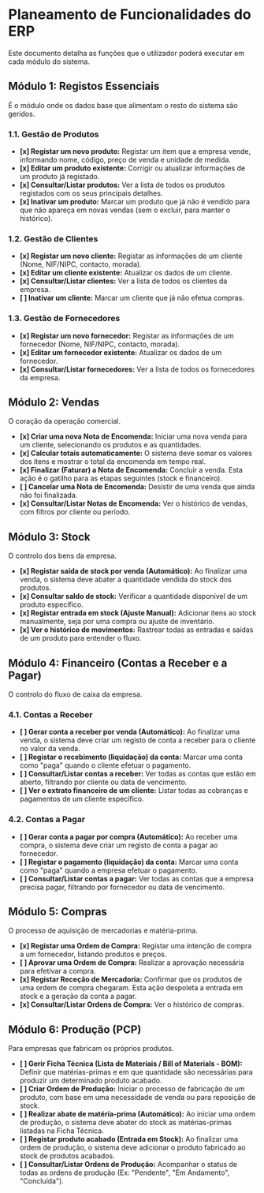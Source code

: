 # Planeamento de Funcionalidades do ERP

Este documento detalha as funções que o utilizador poderá executar em cada módulo do sistema.

## Módulo 1: Registos Essenciais

É o módulo onde os dados base que alimentam o resto do sistema são geridos.

### 1.1. Gestão de Produtos
- **[x] Registar um novo produto:** Registar um item que a empresa vende, informando nome, código, preço de venda e unidade de medida.
- **[x] Editar um produto existente:** Corrigir ou atualizar informações de um produto já registado.
- **[x] Consultar/Listar produtos:** Ver a lista de todos os produtos registados com os seus principais detalhes.
- **[x] Inativar um produto:** Marcar um produto que já não é vendido para que não apareça em novas vendas (sem o excluir, para manter o histórico).

### 1.2. Gestão de Clientes
- **[x] Registar um novo cliente:** Registar as informações de um cliente (Nome, NIF/NIPC, contacto, morada).
- **[x] Editar um cliente existente:** Atualizar os dados de um cliente.
- **[x] Consultar/Listar clientes:** Ver a lista de todos os clientes da empresa.
- **[ ] Inativar um cliente:** Marcar um cliente que já não efetua compras.

### 1.3. Gestão de Fornecedores
- **[x] Registar um novo fornecedor:** Registar as informações de um fornecedor (Nome, NIF/NIPC, contacto, morada).
- **[x] Editar um fornecedor existente:** Atualizar os dados de um fornecedor.
- **[x] Consultar/Listar fornecedores:** Ver a lista de todos os fornecedores da empresa.

## Módulo 2: Vendas

O coração da operação comercial.

- **[x] Criar uma nova Nota de Encomenda:** Iniciar uma nova venda para um cliente, selecionando os produtos e as quantidades.
- **[x] Calcular totais automaticamente:** O sistema deve somar os valores dos itens e mostrar o total da encomenda em tempo real.
- **[x] Finalizar (Faturar) a Nota de Encomenda:** Concluir a venda. Esta ação é o gatilho para as etapas seguintes (stock e financeiro).
- **[ ] Cancelar uma Nota de Encomenda:** Desistir de uma venda que ainda não foi finalizada.
- **[x] Consultar/Listar Notas de Encomenda:** Ver o histórico de vendas, com filtros por cliente ou período.

## Módulo 3: Stock

O controlo dos bens da empresa.

- **[x] Registar saída de stock por venda (Automático):** Ao finalizar uma venda, o sistema deve abater a quantidade vendida do stock dos produtos.
- **[x] Consultar saldo de stock:** Verificar a quantidade disponível de um produto específico.
- **[x] Registar entrada em stock (Ajuste Manual):** Adicionar itens ao stock manualmente, seja por uma compra ou ajuste de inventário.
- **[x] Ver o histórico de movimentos:** Rastrear todas as entradas e saídas de um produto para entender o fluxo.

## Módulo 4: Financeiro (Contas a Receber e a Pagar)

O controlo do fluxo de caixa da empresa.

### 4.1. Contas a Receber
- **[ ] Gerar conta a receber por venda (Automático):** Ao finalizar uma venda, o sistema deve criar um registo de conta a receber para o cliente no valor da venda.
- **[ ] Registar o recebimento (liquidação) da conta:** Marcar uma conta como "paga" quando o cliente efetuar o pagamento.
- **[ ] Consultar/Listar contas a receber:** Ver todas as contas que estão em aberto, filtrando por cliente ou data de vencimento.
- **[ ] Ver o extrato financeiro de um cliente:** Listar todas as cobranças e pagamentos de um cliente específico.

### 4.2. Contas a Pagar
- **[ ] Gerar conta a pagar por compra (Automático):** Ao receber uma compra, o sistema deve criar um registo de conta a pagar ao fornecedor.
- **[ ] Registar o pagamento (liquidação) da conta:** Marcar uma conta como "paga" quando a empresa efetuar o pagamento.
- **[ ] Consultar/Listar contas a pagar:** Ver todas as contas que a empresa precisa pagar, filtrando por fornecedor ou data de vencimento.

## Módulo 5: Compras

O processo de aquisição de mercadorias e matéria-prima.

- **[x] Registar uma Ordem de Compra:** Registar uma intenção de compra a um fornecedor, listando produtos e preços.
- **[ ] Aprovar uma Ordem de Compra:** Realizar a aprovação necessária para efetivar a compra.
- **[x] Registar Receção de Mercadoria:** Confirmar que os produtos de uma ordem de compra chegaram. Esta ação despoleta a entrada em stock e a geração da conta a pagar.
- **[x] Consultar/Listar Ordens de Compra:** Ver o histórico de compras.

## Módulo 6: Produção (PCP)

Para empresas que fabricam os próprios produtos.

- **[ ] Gerir Ficha Técnica (Lista de Materiais / Bill of Materials - BOM):** Definir que matérias-primas e em que quantidade são necessárias para produzir um determinado produto acabado.
- **[ ] Criar Ordem de Produção:** Iniciar o processo de fabricação de um produto, com base em uma necessidade de venda ou para reposição de stock.
- **[ ] Realizar abate de matéria-prima (Automático):** Ao iniciar uma ordem de produção, o sistema deve abater do stock as matérias-primas listadas na Ficha Técnica.
- **[ ] Registar produto acabado (Entrada em Stock):** Ao finalizar uma ordem de produção, o sistema deve adicionar o produto fabricado ao stock de produtos acabados.
- **[ ] Consultar/Listar Ordens de Produção:** Acompanhar o status de todas as ordens de produção (Ex: "Pendente", "Em Andamento", "Concluída"). 